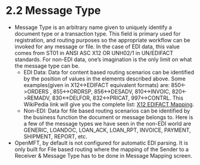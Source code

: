 # 2.2 Message Type

* Message Type is an arbitrary name given to uniquely identify a document type or a transaction type. This field is primary used for registration, and routing purposes so the appropriate workflow can be invoked for any message or file.  In the case of EDI data, this value comes from ST01 in ANSI ASC X12 OR UNH02/1 in UN/EDIFACT standards.  For non-EDI data, one’s imagination is the only limit on what the message type can be.
  * EDI Data:  Data for content based routing scenarios can be identified by the position of values in the elements described above.  Some examples\(given in X12&lt;-&gt;EDIFACT equivalent formats\) are: 850&lt;-&gt;ORDERS , 855&lt;-&gt;ORDRSP, 856&lt;-&gt;DESADV, 810&lt;-&gt;INVOIC, 820&lt;-&gt;REMADV, 830&lt;-&gt;DELFOR, 832&lt;-&gt;PRICAT, 997&lt;-&gt;CONTRL.  This WikiPedia link will give you the complete list: [X12 EDIFACT Mapping](https://en.wikipedia.org/wiki/X12_EDIFACT_Mapping).  
  * Non-EDI:  Data for file based routing scenarios can be identified by the business function the document or message belongs to.  Here is a few of the message types we have seen in the non-EDI world are GENERIC, LOANDOC, LOAN\_ACK, LOAN\_RPT, INVOICE, PAYMENT, SHIPMENT, REPORT, etc.
* OpenMFT, by default is not configured for automatic EDI parsing.  It is only built for File based routing where the mapping of the Sender to a Receiver & Message Type has to be done in Message Mapping screen.


